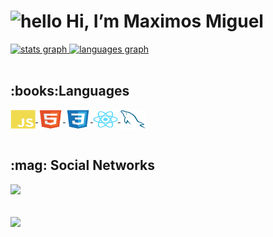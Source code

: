 <div class="description" style="display: inline_block">
    <h1><img src="https://raw.githubusercontent.com/iampavangandhi/iampavangandhi/master/gifs/Hi.gif" height= 35px; alt="hello"> Hi, I’m Maximos Miguel</h1>
    <a href="https://github.com/maximos2812">
     <img src="https://github-readme-stats.vercel.app/api?username=maximos2812&hide_title=false&hide_rank=false&show_icons=true&include_all_commits=&count_private=true&disable_animations=false&theme=dark&locale=en&hide_border=false" height="170" alt="stats graph"/>
  <img src="https://github-readme-stats.vercel.app/api/top-langs?username=maximos2812&locale=en&hide_title=false&layout=compact&card_width=320&langs_count=10&theme=dark&hide_border=false" height="170" alt="languages graph"  />
    </a>
</div>
<br>
<div class="languages" style="display: inline_block">
  <h2>:books:Languages</h2>
  <a href="https://github.com/maximos2812">
 <img align="center" alt="Rafa-Js" height="30" width="40" src="https://raw.githubusercontent.com/devicons/devicon/master/icons/javascript/javascript-plain.svg">
  <img align="center" alt="Rafa-HTML" height="30" width="40" src="https://raw.githubusercontent.com/devicons/devicon/master/icons/html5/html5-original.svg">
  <img align="center" alt="Rafa-CSS" height="30" width="40" src="https://raw.githubusercontent.com/devicons/devicon/master/icons/css3/css3-original.svg">
  <img align="center" alt="reactJS" height="30" width="40" src="https://raw.githubusercontent.com/devicons/devicon/master/icons/react/react-original.svg">
  <img align="center" alt="reactJS" height="30" width="40" src="https://raw.githubusercontent.com/devicons/devicon/master/icons/mysql/mysql-original.svg">
    
   </a>
</div>
<br>

<div class="social networks" style="display: inline_block">
  <h2>:mag: Social Networks</h2>
 
  <a href="https://www.instagram.com/m_lopes.zs/"><img src="https://img.shields.io/badge/Instagram-E4405F?style=for-the-badge&logo=instagram&logoColor=white"></a>

<br>
<img src="https://komarev.com/ghpvc/?username=maximos2812&&style=flat-square" align="center" />
